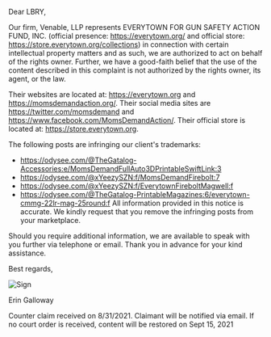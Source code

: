 Dear LBRY,

Our firm, Venable, LLP represents EVERYTOWN FOR GUN SAFETY ACTION FUND, INC. (official presence: https://everytown.org/ and official store: https://store.everytown.org/collections) in connection with certain intellectual property matters and as such, we are authorized to act on behalf of the rights owner. Further, we have a good-faith belief that the use of the content described in this complaint is not authorized by the rights owner, its agent, or the law.

Their websites are located at: https://everytown.org and https://momsdemandaction.org/. Their social media sites are https://twitter.com/momsdemand and https://www.facebook.com/MomsDemandAction/. Their official store is located at: https://store.everytown.org.

The following posts are infringing our client's trademarks:

- https://odysee.com/@TheGatalog-Accessories:e/MomsDemandFullAuto3DPrintableSwiftLink:3
- https://odysee.com/@xYeezySZN:f/MomsDemandFirebolt:7
- https://odysee.com/@xYeezySZN:f/EverytownFireboltMagwell:f
- https://odysee.com/@TheGatalog-PrintableMagazines:6/everytown-cmmg-22lr-mag-25round:f
All information provided in this notice is accurate. We kindly request that you remove the infringing posts from your marketplace.

Should you require additional information, we are available to speak with you further via telephone or email. Thank you in advance for your kind assistance.

Best regards,

![Sign](https://d33v4339jhl8k0.cloudfront.net/inline/67942/142e4e5553c9f3422968d1d88a5492c9d9908145/4f3da2ae30f0eb4cfde651a11d26b678b8d78f40/image004.jpg)

Erin Galloway

Counter claim received on 8/31/2021. Claimant will be notified via email. If no court order is received, content will be restored on Sept 15, 2021
